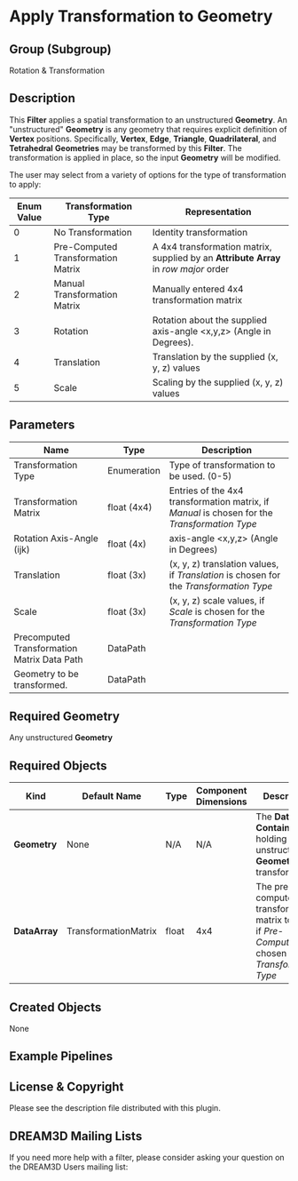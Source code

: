 # Apply Transformation to Geometry

## Group (Subgroup) ##

Rotation & Transformation

## Description ##

This **Filter** applies a spatial transformation to an unstructured **Geometry**.  An "unstructured" **Geometry** is any geometry that requires explicit definition of **Vertex** positions.  Specifically, **Vertex**, **Edge**, **Triangle**, **Quadrilateral**, and **Tetrahedral** **Geometries** may be transformed by this **Filter**.  The transformation is applied in place, so the input **Geometry** will be modified.

The user may select from a variety of options for the type of transformation to apply:

| Enum Value |Transformation Type    | Representation                                                                       |
|------------|-----------------------|--------------------------------------------------------------------------------------|
| 0          | No Transformation                  | Identity transformation                                                              | 
| 1          | Pre-Computed Transformation Matrix | A 4x4 transformation matrix, supplied by an **Attribute Array** in _row major_ order |
| 2          | Manual Transformation Matrix       | Manually entered 4x4 transformation matrix                                           | 
| 3          | Rotation                           | Rotation about the supplied axis-angle <x,y,z> (Angle in Degrees).                   | 
| 4          | Translation                        | Translation by the supplied (x, y, z) values                                         |
| 5          | Scale                              | Scaling by the supplied (x, y, z) values                                             |

## Parameters ##

| Name                                        | Type        | Description                                                                                   |
|---------------------------------------------|-------------|-----------------------------------------------------------------------------------------------|
| Transformation Type                         | Enumeration | Type of transformation to be used. (0-5)                                                      |
| Transformation Matrix                       | float (4x4) | Entries of the 4x4 transformation matrix, if _Manual_ is chosen for the _Transformation Type_ |
| Rotation Axis-Angle (ijk)                   | float (4x)  | axis-angle <x,y,z> (Angle in Degrees)                                                         |
| Translation                                 | float (3x)  | (x, y, z) translation values, if _Translation_ is chosen for the _Transformation Type_        |
| Scale                                       | float (3x)  | (x, y, z) scale values, if _Scale_ is chosen for the _Transformation Type_                    |
| Precomputed Transformation Matrix Data Path | DataPath    |                                                                                               |
| Geometry to be transformed.                 | DataPath    |                                                                                               | 

## Required Geometry ###

Any unstructured **Geometry**

## Required Objects ##

| Kind                | Default Name | Type | Component Dimensions | Description |
|---------------------|--------------|------|----------------------|-------------|
| **Geometry**        | None | N/A | N/A                  | The **Data Container** holding the unstructured **Geometry** to transform |
| **DataArray** | TransformationMatrix | float | 4x4                  | The pre-computed transformation matrix to apply, if _Pre-Computed_ is chosen for the _Transformation Type_ |

## Created Objects ##

None

## Example Pipelines ##


## License & Copyright ##

Please see the description file distributed with this plugin.

## DREAM3D Mailing Lists ##

If you need more help with a filter, please consider asking your question on the DREAM3D Users mailing list:
